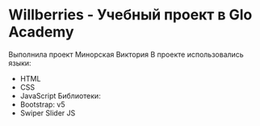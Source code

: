 # Willberries - Учебный проект в Glo Academy
Выполнила проект Минорская Виктория
В проекте использовались языки:
- HTML
- CSS
- JavaScript
Библиотеки: 
- Bootstrap: v5
- Swiper Slider JS
